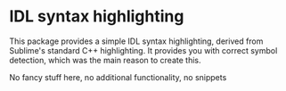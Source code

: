 # IDL syntax highlighting

This package provides a simple IDL syntax highlighting, derived from Sublime's standard C++ highlighting. It provides you with correct symbol detection, which was the main reason to create this. 

No fancy stuff here, no additional functionality, no snippets
